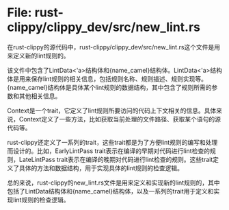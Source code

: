 # File: rust-clippy/clippy_dev/src/new_lint.rs

在rust-clippy的源代码中，rust-clippy/clippy_dev/src/new_lint.rs这个文件是用来定义新的lint规则的。

该文件中包含了LintData<'a>结构体和{name_camel}结构体。LintData<'a>结构体是用来保存lint规则的相关信息，包括规则名称、规则描述、规则实现等。{name_camel}结构体是具体某个lint规则的数据结构，其中包含了规则所需的参数和其他相关信息。

Context是一个trait，它定义了lint规则所要访问的代码上下文相关的信息。具体来说，Context定义了一些方法，比如获取当前处理的文件路径、获取某个语句的源代码等。

rust-clippy还定义了一系列的trait，这些trait都是为了方便lint规则的编写和处理而设计的。比如，EarlyLintPass trait表示在编译的早期对代码进行lint检查的规则，LateLintPass trait表示在编译的晚期对代码进行lint检查的规则。这些trait定义了具体的方法和数据结构，用于实现具体的lint规则的检查逻辑。

总的来说，rust-clippy的new_lint.rs文件是用来定义和实现新的lint规则的，其中包括了LintData结构体和{name_camel}结构体，以及一系列的trait用于定义和实现lint规则的检查逻辑。

